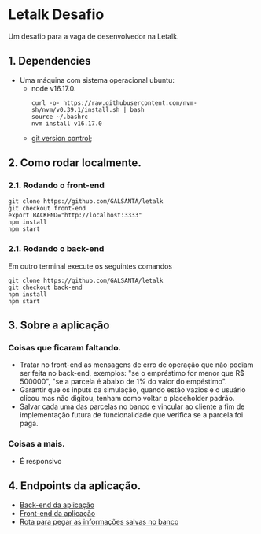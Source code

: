 # Letalk Desafio

Um desafio para a vaga de desenvolvedor na Letalk.

## 1. Dependencies

* Uma máquina com sistema operacional ubuntu:
    * node v16.17.0.
		```
        curl -o- https://raw.githubusercontent.com/nvm-sh/nvm/v0.39.1/install.sh | bash
        source ~/.bashrc
        nvm install v16.17.0
		```
    * [git version control](https://git-scm.com/);

## 2. Como rodar localmente.

### 2.1. Rodando o front-end

```
git clone https://github.com/GALSANTA/letalk
git checkout front-end
export BACKEND="http://localhost:3333"
npm install
npm start
```


### 2.1. Rodando o back-end

Em outro terminal execute os seguintes comandos

```
git clone https://github.com/GALSANTA/letalk
git checkout back-end
npm install
npm start
```


## 3. Sobre a aplicação

### Coisas que ficaram faltando.

* Tratar no front-end as mensagens de erro de operação que não podiam ser feita no back-end, exemplos: "se o empréstimo for menor que R$ 500000", "se a parcela é abaixo de 1% do valor do empéstimo".
* Garantir que os inputs da simulação, quando estão vazios e o usuário clicou mas não digitou, tenham como voltar o placeholder padrão.
* Salvar cada uma das parcelas no banco e vincular ao cliente a fim de implementação futura de funcionalidade que verifica se a parcela foi paga.

###  Coisas a mais.

* É responsivo

## 4. Endpoints da aplicação.

* [Back-end da aplicação](https://letalk-back-end.herokuapp.com/)
* [Front-end da aplicação](https://letalk-front-end.herokuapp.com/)
* [Rota para pegar as informações salvas no banco](https://letalk-back-end.herokuapp.com/all)
